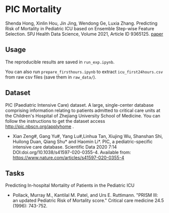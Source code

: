 # PIC Mortality

Shenda Hong, Xinlin Hou, Jin Jing, Wendong Ge, Luxia Zhang. Predicting Risk of Mortality in Pediatric ICU based on Ensemble Step-wise Feature Selection. SPJ Health Data Science, Volume 2021, Article ID 9365125. [paper](https://spj.science.org/doi/10.34133/2021/9365125)

## Usage

The reproducible results are saved in `run_exp.ipynb`. 

You can also run `prepare_firsthours.ipynb` to extract `icu_first24hours.csv` from raw csv files (save them in `raw_data/`). 

## Dataset

PIC (Paediatric Intensive Care) dataset. A large, single-center database comprising information relating to patients admitted to critical care units at the Children's Hospital of Zhejiang University School of Medicine. You can follow the instructions to get the dataset access http://pic.nbscn.org/applyhome .

* Xian Zeng#, Gang Yu#, Yang Lu#,Linhua Tan, Xiujing Wu, Shanshan Shi, Huilong Duan, Qiang Shu* and Haomin Li*. PIC, a pediatric-specific intensive care database. Scientific Data 2020 7:14 DOI:doi.org/10.1038/s41597-020-0355-4. Available from: https://www.nature.com/articles/s41597-020-0355-4

## Tasks

Predicting In-hospital Mortality of Patients in the Pediatric ICU

* Pollack, Murray M., Kantilal M. Patel, and Urs E. Ruttimann. "PRISM III: an updated Pediatric Risk of Mortality score." Critical care medicine 24.5 (1996): 743-752.
